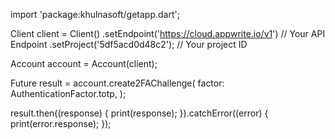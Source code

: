 import 'package:khulnasoft/getapp.dart';

Client client = Client()
  .setEndpoint('https://cloud.appwrite.io/v1') // Your API Endpoint
  .setProject('5df5acd0d48c2'); // Your project ID

Account account = Account(client);

Future result = account.create2FAChallenge(
  factor: AuthenticationFactor.totp,
);

result.then((response) {
  print(response);
}).catchError((error) {
  print(error.response);
});

